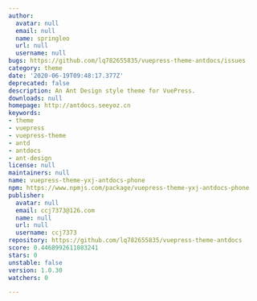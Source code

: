 ```yaml
---
author:
  avatar: null
  email: null
  name: springleo
  url: null
  username: null
bugs: https://github.com/lq782655835/vuepress-theme-antdocs/issues
category: theme
date: '2020-06-19T09:48:17.377Z'
deprecated: false
description: An Ant Design style theme for VuePress.
downloads: null
homepage: http://antdocs.seeyoz.cn
keywords:
- theme
- vuepress
- vuepress-theme
- antd
- antdocs
- ant-design
license: null
maintainers: null
name: vuepress-theme-yxj-antdocs-phone
npm: https://www.npmjs.com/package/vuepress-theme-yxj-antdocs-phone
publisher:
  avatar: null
  email: ccj7373@126.com
  name: null
  url: null
  username: ccj7373
repository: https://github.com/lq782655835/vuepress-theme-antdocs
score: 0.4468992611083241
stars: 0
unstable: false
version: 1.0.30
watchers: 0

---
```


